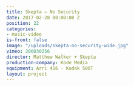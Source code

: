 ```yaml
---
title: Skepta — No Security
date: 2017-02-28 00:00:00 Z
position: 22
categories:
- music-video
is-front: false
image: "/uploads/skepta-no-security-wide.jpg"
vimeo: 206030256
director: Matthew Walker + Skepta
production-company: Kode Media
equipment: Arri 416 - Kodak 500T
layout: project
---
```


